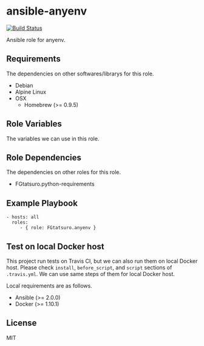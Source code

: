 ansible-anyenv
====================================

[![Build Status](https://travis-ci.org/FGtatsuro/ansible-anyenv.svg?branch=master)](https://travis-ci.org/FGtatsuro/ansible-anyenv)

Ansible role for anyenv.

Requirements
------------

The dependencies on other softwares/librarys for this role.

- Debian
- Alpine Linux
- OSX
  - Homebrew (>= 0.9.5)

Role Variables
--------------

The variables we can use in this role.

Role Dependencies
-----------------

The dependencies on other roles for this role.

- FGtatsuro.python-requirements

Example Playbook
----------------

    - hosts: all
      roles:
         - { role: FGtatsuro.anyenv }

Test on local Docker host
-------------------------

This project run tests on Travis CI, but we can also run them on local Docker host.
Please check `install`, `before_script`, and `script` sections of `.travis.yml`.
We can use same steps of them for local Docker host.

Local requirements are as follows.

- Ansible (>= 2.0.0)
- Docker (>= 1.10.1)

License
-------

MIT
